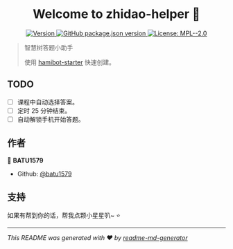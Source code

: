 <h1 align="center">Welcome to zhidao-helper 👋</h1>
<p align="center">
  <a href="https://www.npmjs.com/package/script-template" target="_blank">
    <img alt="Version" src="https://img.shields.io/npm/v/script-template.svg">
  </a>
  <a href="#" target="_blank">
    <img alt="GitHub package.json version" src="https://img.shields.io/github/package-json/v/batu1579/zhidao-helper">
  </a>
  <a href="https://github.com/batu1579/zhidao-helper/blob/main/LICENSE" target="_blank">
    <img alt="License: MPL--2.0" src="https://img.shields.io/badge/License-MPL--2.0-yellow.svg" />
  </a>
</p>

> 智慧树答题小助手
>
> 使用 [hamibot-starter](https://github.com/batu1579/hamibot-starter) 快速创建。

## TODO

- [ ] 课程中自动选择答案。
- [ ] 定时 25 分钟结束。
- [ ] 自动解锁手机开始答题。

## 作者

👤 **BATU1579**

- Github: [@batu1579](https://github.com/batu1579)

## 支持

如果有帮到你的话，帮我点颗小星星叭~ ⭐️

***
_This README was generated with ❤️ by [readme-md-generator](https://github.com/kefranabg/readme-md-generator)_
